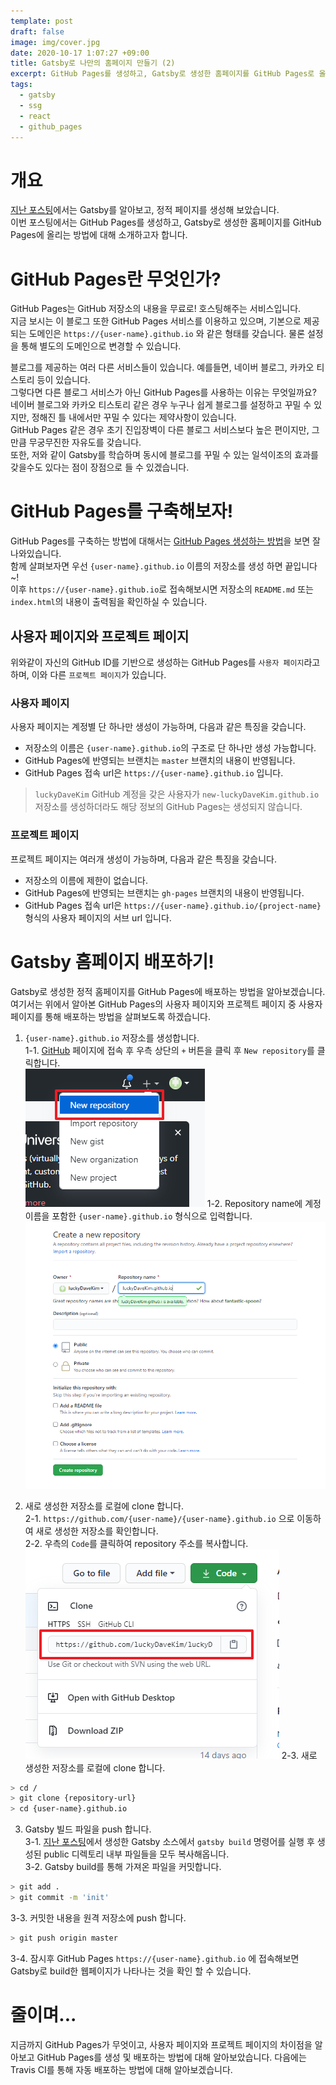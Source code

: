 ```yaml
---
template: post
draft: false
image: img/cover.jpg
date: 2020-10-17 1:07:27 +09:00
title: Gatsby로 나만의 홈페이지 만들기 (2)
excerpt: GitHub Pages를 생성하고, Gatsby로 생성한 홈페이지를 GitHub Pages로 올리는 방법을 알아봅니다.
tags:
  - gatsby
  - ssg
  - react
  - github_pages
---
```


# 개요
[지난 포스팅](/development/front-end/install-gatsby-1)에서는 Gatsby를 알아보고, 정적 페이지를 생성해 보았습니다.  
이번 포스팅에서는 GitHub Pages를 생성하고, Gatsby로 생성한 홈페이지를 GitHub Pages에 올리는 방법에 대해 소개하고자 합니다.

# GitHub Pages란 무엇인가?
GitHub Pages는 GitHub 저장소의 내용을 무료로! 호스팅해주는 서비스입니다.  
지금 보시는 이 블로그 또한 GitHub Pages 서비스를 이용하고 있으며, 기본으로 제공되는 도메인은 `https://{user-name}.github.io` 와 같은 형태를 갖습니다. 물론 설정을 통해 별도의 도메인으로 변경할 수 있습니다.  

블로그를 제공하는 여러 다른 서비스들이 있습니다. 예를들면, 네이버 블로그, 카카오 티스토리 등이 있습니다.  
그렇다면 다른 블로그 서비스가 아닌 GitHub Pages를 사용하는 이유는 무엇일까요?  
네이버 블로그와 카카오 티스토리 같은 경우 누구나 쉽게 블로그를 설정하고 꾸밀 수 있지만, 정해진 틀 내에서만 꾸밀 수 있다는 제약사항이 있습니다.  
GitHub Pages 같은 경우 초기 진입장벽이 다른 블로그 서비스보다 높은 편이지만, 그만큼 무궁무진한 자유도를 갖습니다.  
또한, 저와 같이 Gatsby를 학습하며 동시에 블로그를 꾸밀 수 있는 일석이조의 효과를 갖을수도 있다는 점이 장점으로 들 수 있겠습니다.

# GitHub Pages를 구축해보자!
GitHub Pages를 구축하는 방법에 대해서는 [GitHub Pages 생성하는 방법](https://pages.github.com/)을 보면 잘 나와있습니다.  
함께 살펴보자면 우선 `{user-name}.github.io` 이름의 저장소를 생성 하면 끝입니다~!  
이후 `https://{user-name}.github.io`로 접속해보시면 저장소의 `README.md` 또는 `index.html`의 내용이 출력됨을 확인하실 수 있습니다.  

## 사용자 페이지와 프로젝트 페이지
위와같이 자신의 GitHub ID를 기반으로 생성하는 GitHub Pages를 `사용자 페이지`라고 하며, 이와 다른 `프로젝트 페이지`가 있습니다.

### 사용자 페이지
사용자 페이지는 계정별 단 하나만 생성이 가능하며, 다음과 같은 특징을 갖습니다.
- 저장소의 이름은 `{user-name}.github.io`의 구조로 단 하나만 생성 가능합니다.
- GitHub Pages에 반영되는 브랜치는 `master` 브랜치의 내용이 반영됩니다.
- GitHub Pages 접속 url은 `https://{user-name}.github.io` 입니다.

> `luckyDaveKim` GitHub 계정을 갖은 사용자가 `new-luckyDaveKim.github.io` 저장소를 생성하더라도 해당 정보의 GitHub Pages는 생성되지 않습니다.

### 프로젝트 페이지
프로젝트 페이지는 여러개 생성이 가능하며, 다음과 같은 특징을 갖습니다.
- 저장소의 이름에 제한이 없습니다.
- GitHub Pages에 반영되는 브랜치는 `gh-pages` 브랜치의 내용이 반영됩니다.
- GitHub Pages 접속 url은 `https://{user-name}.github.io/{project-name}` 형식의 사용자 페이지의 서브 url 입니다.

# Gatsby 홈페이지 배포하기!
Gatsby로 생성한 정적 홈페이지를 GitHub Pages에 배포하는 방법을 알아보겠습니다.  
여기서는 위에서 알아본 GitHub Pages의 사용자 페이지와 프로젝트 페이지 중 사용자 페이지를 통해 배포하는 방법을 살펴보도록 하겠습니다.  

1. `{user-name}.github.io` 저장소를 생성합니다.  
1-1. [GitHub](github.com) 페이지에 접속 후 우측 상단의 `+` 버튼을 클릭 후 `New repository`를 클릭합니다.  
![Create new GitHub Repository](img/create-new-repository.png)
1-2. Repository name에 계정 이름을 포함한 `{user-name}.github.io` 형식으로 입력합니다.  
![Create new GitHub Repository Detail](img/create-new-repository-detail.png)

2. 새로 생성한 저장소를 로컬에 clone 합니다.  
2-1. `https://github.com/{user-name}/{user-name}.github.io` 으로 이동하여 새로 생성한 저장소를 확인합니다.  
2-2. 우측의 `Code`를 클릭하여 repository 주소를 복사합니다.  
![Clone repository](img/clone-repository.png)
2-3. 새로 생성한 저장소를 로컬에 clone 합니다.  
```bash
> cd /
> git clone {repository-url}
> cd {user-name}.github.io
```

3. Gatsby 빌드 파일을 push 합니다.  
3-1. [지난 포스팅](/development/front-end/install-gatsby-1)에서 생성한 Gatsby 소스에서 `gatsby build` 명령어를 실행 후 생성된 public 디렉토리 내부 파일들을 모두 복사해옵니다.  
3-2. Gatsby build를 통해 가져온 파일을 커밋합니다.  
```bash
> git add .
> git commit -m 'init'
```
3-3. 커밋한 내용을 원격 저장소에 push 합니다.  
```bash
> git push origin master
```
3-4. 잠시후 GitHub Pages `https://{user-name}.github.io` 에 접속해보면 Gatsby로 build한 웹페이지가 나타나는 것을 확인 할 수 있습니다.  

# 줄이며...
지금까지 GitHub Pages가 무엇이고, 사용자 페이지와 프로젝트 페이지의 차이점을 알아보고 GitHub Pages를 생성 및 배포하는 방법에 대해 알아보았습니다.
다음에는 Travis CI를 통해 자동 배포하는 방법에 대해 알아보겠습니다.
